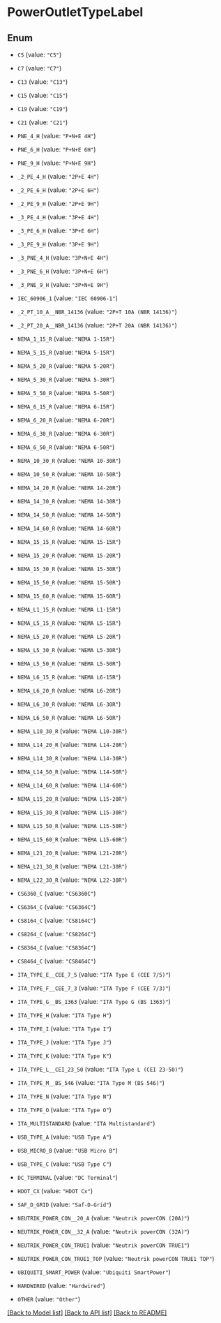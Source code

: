 # PowerOutletTypeLabel

## Enum


* `C5` (value: `"C5"`)

* `C7` (value: `"C7"`)

* `C13` (value: `"C13"`)

* `C15` (value: `"C15"`)

* `C19` (value: `"C19"`)

* `C21` (value: `"C21"`)

* `PNE_4_H` (value: `"P+N+E 4H"`)

* `PNE_6_H` (value: `"P+N+E 6H"`)

* `PNE_9_H` (value: `"P+N+E 9H"`)

* `_2_PE_4_H` (value: `"2P+E 4H"`)

* `_2_PE_6_H` (value: `"2P+E 6H"`)

* `_2_PE_9_H` (value: `"2P+E 9H"`)

* `_3_PE_4_H` (value: `"3P+E 4H"`)

* `_3_PE_6_H` (value: `"3P+E 6H"`)

* `_3_PE_9_H` (value: `"3P+E 9H"`)

* `_3_PNE_4_H` (value: `"3P+N+E 4H"`)

* `_3_PNE_6_H` (value: `"3P+N+E 6H"`)

* `_3_PNE_9_H` (value: `"3P+N+E 9H"`)

* `IEC_60906_1` (value: `"IEC 60906-1"`)

* `_2_PT_10_A__NBR_14136` (value: `"2P+T 10A (NBR 14136)"`)

* `_2_PT_20_A__NBR_14136` (value: `"2P+T 20A (NBR 14136)"`)

* `NEMA_1_15_R` (value: `"NEMA 1-15R"`)

* `NEMA_5_15_R` (value: `"NEMA 5-15R"`)

* `NEMA_5_20_R` (value: `"NEMA 5-20R"`)

* `NEMA_5_30_R` (value: `"NEMA 5-30R"`)

* `NEMA_5_50_R` (value: `"NEMA 5-50R"`)

* `NEMA_6_15_R` (value: `"NEMA 6-15R"`)

* `NEMA_6_20_R` (value: `"NEMA 6-20R"`)

* `NEMA_6_30_R` (value: `"NEMA 6-30R"`)

* `NEMA_6_50_R` (value: `"NEMA 6-50R"`)

* `NEMA_10_30_R` (value: `"NEMA 10-30R"`)

* `NEMA_10_50_R` (value: `"NEMA 10-50R"`)

* `NEMA_14_20_R` (value: `"NEMA 14-20R"`)

* `NEMA_14_30_R` (value: `"NEMA 14-30R"`)

* `NEMA_14_50_R` (value: `"NEMA 14-50R"`)

* `NEMA_14_60_R` (value: `"NEMA 14-60R"`)

* `NEMA_15_15_R` (value: `"NEMA 15-15R"`)

* `NEMA_15_20_R` (value: `"NEMA 15-20R"`)

* `NEMA_15_30_R` (value: `"NEMA 15-30R"`)

* `NEMA_15_50_R` (value: `"NEMA 15-50R"`)

* `NEMA_15_60_R` (value: `"NEMA 15-60R"`)

* `NEMA_L1_15_R` (value: `"NEMA L1-15R"`)

* `NEMA_L5_15_R` (value: `"NEMA L5-15R"`)

* `NEMA_L5_20_R` (value: `"NEMA L5-20R"`)

* `NEMA_L5_30_R` (value: `"NEMA L5-30R"`)

* `NEMA_L5_50_R` (value: `"NEMA L5-50R"`)

* `NEMA_L6_15_R` (value: `"NEMA L6-15R"`)

* `NEMA_L6_20_R` (value: `"NEMA L6-20R"`)

* `NEMA_L6_30_R` (value: `"NEMA L6-30R"`)

* `NEMA_L6_50_R` (value: `"NEMA L6-50R"`)

* `NEMA_L10_30_R` (value: `"NEMA L10-30R"`)

* `NEMA_L14_20_R` (value: `"NEMA L14-20R"`)

* `NEMA_L14_30_R` (value: `"NEMA L14-30R"`)

* `NEMA_L14_50_R` (value: `"NEMA L14-50R"`)

* `NEMA_L14_60_R` (value: `"NEMA L14-60R"`)

* `NEMA_L15_20_R` (value: `"NEMA L15-20R"`)

* `NEMA_L15_30_R` (value: `"NEMA L15-30R"`)

* `NEMA_L15_50_R` (value: `"NEMA L15-50R"`)

* `NEMA_L15_60_R` (value: `"NEMA L15-60R"`)

* `NEMA_L21_20_R` (value: `"NEMA L21-20R"`)

* `NEMA_L21_30_R` (value: `"NEMA L21-30R"`)

* `NEMA_L22_30_R` (value: `"NEMA L22-30R"`)

* `CS6360_C` (value: `"CS6360C"`)

* `CS6364_C` (value: `"CS6364C"`)

* `CS8164_C` (value: `"CS8164C"`)

* `CS8264_C` (value: `"CS8264C"`)

* `CS8364_C` (value: `"CS8364C"`)

* `CS8464_C` (value: `"CS8464C"`)

* `ITA_TYPE_E__CEE_7_5` (value: `"ITA Type E (CEE 7/5)"`)

* `ITA_TYPE_F__CEE_7_3` (value: `"ITA Type F (CEE 7/3)"`)

* `ITA_TYPE_G__BS_1363` (value: `"ITA Type G (BS 1363)"`)

* `ITA_TYPE_H` (value: `"ITA Type H"`)

* `ITA_TYPE_I` (value: `"ITA Type I"`)

* `ITA_TYPE_J` (value: `"ITA Type J"`)

* `ITA_TYPE_K` (value: `"ITA Type K"`)

* `ITA_TYPE_L__CEI_23_50` (value: `"ITA Type L (CEI 23-50)"`)

* `ITA_TYPE_M__BS_546` (value: `"ITA Type M (BS 546)"`)

* `ITA_TYPE_N` (value: `"ITA Type N"`)

* `ITA_TYPE_O` (value: `"ITA Type O"`)

* `ITA_MULTISTANDARD` (value: `"ITA Multistandard"`)

* `USB_TYPE_A` (value: `"USB Type A"`)

* `USB_MICRO_B` (value: `"USB Micro B"`)

* `USB_TYPE_C` (value: `"USB Type C"`)

* `DC_TERMINAL` (value: `"DC Terminal"`)

* `HDOT_CX` (value: `"HDOT Cx"`)

* `SAF_D_GRID` (value: `"Saf-D-Grid"`)

* `NEUTRIK_POWER_CON__20_A` (value: `"Neutrik powerCON (20A)"`)

* `NEUTRIK_POWER_CON__32_A` (value: `"Neutrik powerCON (32A)"`)

* `NEUTRIK_POWER_CON_TRUE1` (value: `"Neutrik powerCON TRUE1"`)

* `NEUTRIK_POWER_CON_TRUE1_TOP` (value: `"Neutrik powerCON TRUE1 TOP"`)

* `UBIQUITI_SMART_POWER` (value: `"Ubiquiti SmartPower"`)

* `HARDWIRED` (value: `"Hardwired"`)

* `OTHER` (value: `"Other"`)


[[Back to Model list]](../README.md#documentation-for-models) [[Back to API list]](../README.md#documentation-for-api-endpoints) [[Back to README]](../README.md)


